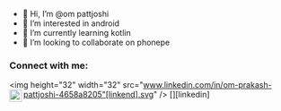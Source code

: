 - 👋 Hi, I’m @om pattjoshi
- 👀 I’m interested in android
- 🌱 I’m currently learning kotlin
- 💞️ I’m looking to collaborate on phonepe
### Connect with me:
<img height="32" width="32" src="www.linkedin.com/in/om-prakash-pattjoshi-4658a8205"[linkend].svg" />
[<img align="left" alt="om prakash pattjoshi | LinkedIn" width="22px" src="https://cdn.jsdelivr.net/npm/simple-icons@v3/icons/linkedin.svg" />][linkedin]

